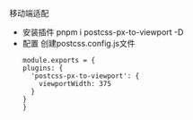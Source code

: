 移动端适配

- 安装插件
  pnpm i postcss-px-to-viewport -D
- 配置
  创建postcss.config.js文件
  ```
  module.exports = {
  plugins: {
    'postcss-px-to-viewport': {
      viewportWidth: 375
    }
  }
  }
  ```
